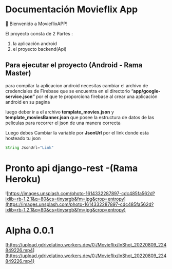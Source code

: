 # Documentación Movieflix App

👋 Bienvenido a MovieflixAPP!

El proyecto consta de 2 Partes :

1. la aplicación android 
2. el proyecto backend(Api)

## Para ejecutar el proyecto (Android - Rama Master)

para compilar la aplicacion android necesitas cambiar el archivo de credenciales de Firebase que se encuentra en  el directorio   “**app/google-service.json”**  por el que te proporciona firebase al crear una aplicación android  en su pagina 

luego deber ir a el archivo **template_movies.json** y **template_moviesBanner.json** que posee la estructura de datos de las peliculas para recorrer el json de una manera correcta

Luego debes Cambiar la variable por **JsonUrl** por el link donde esta hosteado tu json

```java
String JsonUrl="Link"
```

# Pronto api django-rest -(Rama Heroku)

![https://images.unsplash.com/photo-1614332287897-cdc485fa562d?ixlib=rb-1.2.1&q=80&cs=tinysrgb&fm=jpg&crop=entropy](https://images.unsplash.com/photo-1614332287897-cdc485fa562d?ixlib=rb-1.2.1&q=80&cs=tinysrgb&fm=jpg&crop=entropy)

# **Alpha 0.0.1**

[https://upload.gdrivelatino.workers.dev/0:/Movieflix/InShot_20220809_224849226.mp4](https://upload.gdrivelatino.workers.dev/0:/Movieflix/InShot_20220809_224849226.mp4)
